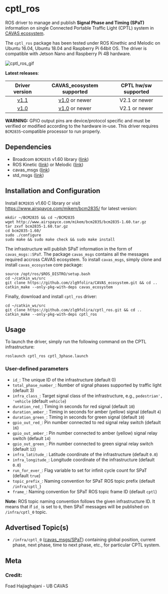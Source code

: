 cptl_ros
======
ROS driver to manage and publish **Signal Phase and Timing (SPaT)** information on single Connected Portable Traffic Light (CPTL) system in [CAVAS ecosystem](https://github.com/zlg9folira/CAVAS_ecosystem).

The `cptl_ros` package has been tested under ROS Kinethic and Melodic on Ubuntu 16.04, Ubuntu 18.04 and Raspberry Pi 64bit OS. The driver is compatible with Jetson Nano and Raspberry Pi 4B hardware.

![cptl_ros_gif](https://user-images.githubusercontent.com/35779029/130538266-59671d60-c60a-4eb0-8bd5-5f598407536a.gif)

**Latest releases**: 

| Driver version | CAVAS_ecosystem supported | CPTL hw/sw supported |
| :---:         | :---:     | :---: |
| [v1.1](https://github.com/zlg9folira/cptl_ros/releases/tag/1.1)   | [v1.0](https://github.com/zlg9folira/CAVAS_ecosystem/releases/tag/v1.0) or newer   | V2.1 or newer   |
| [v1.0](https://github.com/zlg9folira/cptl_ros/releases/tag/1.0)     | [v1.0](https://github.com/zlg9folira/CAVAS_ecosystem/releases/tag/v1.0) or newer       | V2.1 or newer  |

**WARNING:** GPIO output pins are device/protocol specific and must be verified or modified according to the hardware in-use. This driver requires `BCM2835`-compatible processor to run properly.

## Dependencies

 - Broadcom `BCM2835` v1.60 library ([link](https://www.airspayce.com/mikem/bcm2835/))
 - ROS Kinetic ([link](http://wiki.ros.org/kinetic/Installation)) or Melodic ([link](http://wiki.ros.org/melodic/Installation/Ubuntu))
 - cavas_msgs ([link](https://github.com/zlg9folira/CAVAS_ecosystem))
 - std_msgs ([link](http://wiki.ros.org/std_msgs))

## Installation and Configuration

Install `BCM2835` v1.60 C library or visit https://www.airspayce.com/mikem/bcm2835/ for latest version:
```
mkdir ~/BCM2835 && cd ~/BCM2835
wget http://www.airspayce.com/mikem/bcm2835/bcm2835-1.60.tar.gz
tar zxvf bcm2835-1.60.tar.gz 
cd bcm2835-1.60/
sudo ./configure
sudo make && sudo make check && sudo make install
```

The infrastructure will publish SPaT information in the form of `cavas_msgs::SPaT`. The package `cavas_msgs` contains all the messages required accross CAVAS ecosystem. To install `cavas_msgs`, simply clone and install `cavas_ecosystem` core package:
```
source /opt/ros/$ROS_DISTRO/setup.bash
cd ~/catkin_ws/src
git clone https://github.com/zlg9folira/CAVAS_ecosystem.git && cd ..
catkin_make --only-pkg-with-deps cavas_ecosystem
```

Finally, download and install `cptl_ros` driver:
```
cd ~/catkin_ws/src
git clone https://github.com/zlg9folira/cptl_ros.git && cd ..
catkin_make --only-pkg-with-deps cptl_ros
```

## Usage

To launch the driver, simply run the following command on the CPTL infrastructure:
```
roslaunch cptl_ros cptl_3phase.launch
```

### User-defined parameters

 - `id_`: The unique ID of the infrastructure (default 0)
 - `total_phase_number_`: Number of signal phases supported by traffic light (default 3)
 - `infra_class_`: Target signal class of the infrastructure, e.g., `pedestrian', 'vehicle` (default `vehicle`)
 - `duration_red_`: Timing in seconds for red signal (default `10`) 
 - `duration_amber_`: Timing in seconds for amber (yellow) signal (default `4`) 
 - `duration_green_`: Timing in seconds for green signal (default `10`) 
 - `gpio_out_red_`: Pin number connected to red signal relay switch (default `16`)
 - `gpio_out_amber_`: Pin number connected to amber (yellow) signal relay switch (default `14`)
 - `gpio_out_green_`: Pin number connected to green signal relay switch (default `12`)
 - `infra_latitude_`: Latitude coordinate of the infrastructure (default `0.0`)
 - `infra_longitude_`: Longitude coordinate of the infrastructure (default `0.0`)
 - `run_for_ever_`: Flag variable to set for infinit cycle count for SPaT (default `true`)
 - `topic_prefix_`: Naming convention for SPaT ROS topic prefix (default `/infra/cptl_`)
 - `frame_`: Naming convention for SPaT ROS topic frame ID (default `cptl`)

**Note:** ROS topic naming convention follows the given infrastructure ID. It means that if `id_` is set to `0`, then SPaT messages will be published on `/infra/cptl_0` topic. 


## Advertised Topic(s)

 - `/infra/cptl_0` ([cavas_msgs/SPaT](https://github.com/zlg9folira/CAVAS_ecosystem/tree/main/cavas_msgs))
   containing global position, current phase, next phase, time to next phase, etc., for particular CPTL system.

## Meta
### Credit:
Foad Hajiaghajani - UB CAVAS



